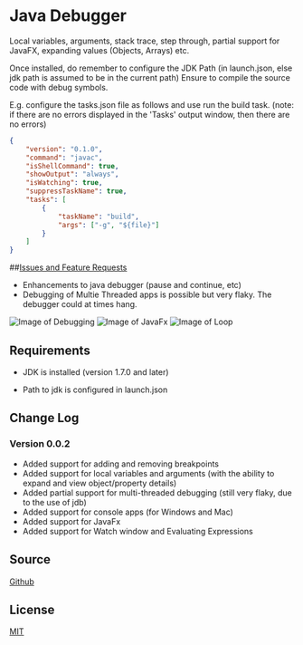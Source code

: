# Java Debugger
Local variables, arguments, stack trace, step through, partial support for JavaFX, expanding values (Objects, Arrays) etc.

Once installed, do remember to configure the JDK Path (in launch.json, else jdk path is assumed to be in the current path)
Ensure to compile the source code with debug symbols.

E.g. configure the tasks.json file as follows and use run the build task.
(note: if there are no errors displayed in the 'Tasks' output window, then there are no errors)
```json
{
    "version": "0.1.0",
    "command": "javac",
    "isShellCommand": true,
    "showOutput": "always",
    "isWatching": true,
    "suppressTaskName": true,
    "tasks": [
        {
            "taskName": "build",
            "args": ["-g", "${file}"]
        }
    ]
}
```

##[Issues and Feature Requests](https://github.com/DonJayamanne/javaVSCode/issues)
* Enhancements to java debugger (pause and continue, etc)
* Debugging of Multie Threaded apps is possible but very flaky. The debugger could at times hang.

![Image of Debugging](https://raw.githubusercontent.com/DonJayamanne/javaVSCode/master/images/debug.gif)
![Image of JavaFx](https://raw.githubusercontent.com/DonJayamanne/javaVSCode/master/images/javafx.gif)
![Image of Loop](https://raw.githubusercontent.com/DonJayamanne/javaVSCode/master/images/loop.gif)

## Requirements
* JDK is installed (version 1.7.0 and later)
 + Path to jdk is configured in launch.json

## Change Log

### Version 0.0.2
* Added support for adding and removing breakpoints
* Added support for local variables and arguments (with the ability to expand and view object/property details)
* Added partial support for multi-threaded debugging (still very flaky, due to the use of jdb)
* Added support for console apps (for Windows and Mac)
* Added support for JavaFx
* Added support for Watch window and Evaluating Expressions

## Source

[Github](https://github.com/DonJayamanne/javaVSCode)
                
## License

[MIT](https://raw.githubusercontent.com/DonJayamanne/javaVSCode/master/LICENSE)
